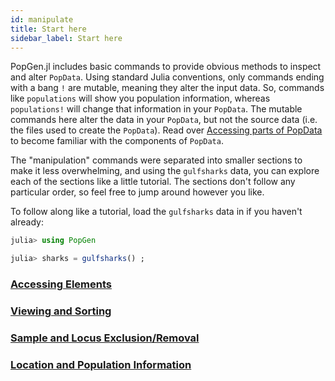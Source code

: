```yaml
---
id: manipulate
title: Start here
sidebar_label: Start here
---
```


PopGen.jl includes basic commands to provide obvious methods to inspect and alter `PopData`. Using standard Julia conventions, only commands ending with a bang `!` are mutable, meaning they alter the input data. So, commands like `populations` will show you population information, whereas `populations!` will change that information in your `PopData`. The mutable commands here alter the data in your `PopData`, but not the source data (i.e. the files used to create the `PopData`). Read over [Accessing parts of PopData](accessing) to become familiar with the components of `PopData`. 

The "manipulation" commands were separated into smaller sections to make it less overwhelming, and using the `gulfsharks` data, you can explore each of the sections like a little tutorial. The sections don't follow any particular order, so feel free to jump around however you like. 

To follow along like a tutorial, load the `gulfsharks` data in if you haven't already:

```julia
julia> using PopGen

julia> sharks = gulfsharks() ;
```

### [Accessing Elements](accessing)

### [Viewing and Sorting](viewsort)

### [Sample and Locus Exclusion/Removal](exclusion)

### [Location and Population Information](populations)

